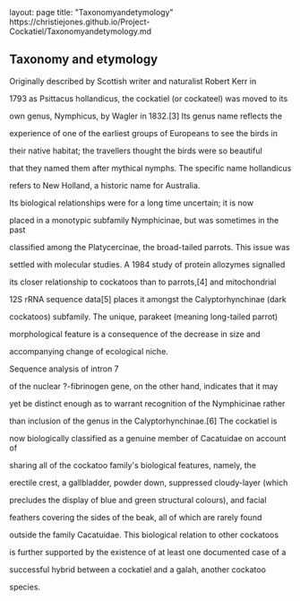 <!DOCTYPE HTML>

<html>
<head>
layout: page
title: "Taxonomyandetymology"
https://christiejones.github.io/Project-Cockatiel/Taxonomyandetymology.md
<html>
<head> <meta charset="utf-8">

</head>

<body>


<h2>Taxonomy and etymology</h2> 
<p>Originally described by Scottish writer and naturalist Robert Kerr in 

1793 as Psittacus hollandicus, the cockatiel (or cockateel) was moved to its 

own genus, Nymphicus, by Wagler in 1832.[3] Its genus name reflects the 

experience of one of the earliest groups of Europeans to see the birds in 

their native habitat; the travellers thought the birds were so beautiful 

that they named them after mythical nymphs. The specific name hollandicus 

refers to New Holland, a historic name for Australia.</p> 
<p>Its biological relationships were for a long time uncertain; it is now 

placed in a monotypic subfamily Nymphicinae, but was sometimes in the past 

classified among the Platycercinae, the broad-tailed parrots. This issue was 

settled with molecular studies. A 1984 study of protein allozymes signalled 

its closer relationship to cockatoos than to parrots,[4] and mitochondrial 

12S rRNA sequence data[5] places it amongst the Calyptorhynchinae (dark 

cockatoos) subfamily. The unique, parakeet (meaning long-tailed parrot) 

morphological feature is a consequence of the decrease in size and 

accompanying change of ecological niche.</p> Sequence analysis of intron 7 

of the nuclear ?-fibrinogen gene, on the other hand, indicates that it may 

yet be distinct enough as to warrant recognition of the Nymphicinae rather 

than inclusion of the genus in the Calyptorhynchinae.[6] The cockatiel is 

now biologically classified as a genuine member of Cacatuidae on account of 

sharing all of the cockatoo family's biological features, namely, the 

erectile crest, a gallbladder, powder down, suppressed cloudy-layer (which 

precludes the display of blue and green structural colours), and facial 

feathers covering the sides of the beak, all of which are rarely found 

outside the family Cacatuidae. This biological relation to other cockatoos 

is further supported by the existence of at least one documented case of a 

successful hybrid between a cockatiel and a galah, another cockatoo 

species.
</body>
</html>
